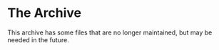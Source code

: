 # The Archive
This archive has some files that are no longer maintained, but may be needed in the future.